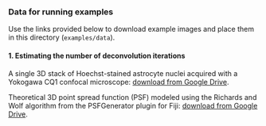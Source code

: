 ### Data for running examples

Use the links provided below to download example images and place them in this directory (`examples/data`).

#### 1. Estimating the number of deconvolution iterations

A single 3D stack of Hoechst-stained astrocyte nuclei acquired with a Yokogawa CQ1 confocal microscope: [download from Google Drive](https://drive.google.com/file/d/1TcCB2TSTLC_iTa0ntHmS8t4wWd4sqFd2/view?usp=sharing).

Theoretical 3D point spread function (PSF) modeled using the Richards and Wolf algorithm from the PSFGenerator plugin for Fiji: [download from Google Drive](https://drive.google.com/file/d/1AxBVPDXf8EqYtexXlL_WTKAUeYk-ggYc/view?usp=sharing).
